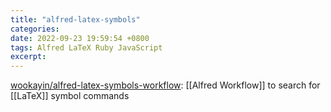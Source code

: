 ```yaml
---
title: "alfred-latex-symbols"
categories: 
date: 2022-09-23 19:59:54 +0800
tags: Alfred LaTeX Ruby JavaScript
excerpt: 
---
```




[wookayin/alfred-latex-symbols-workflow](https://github.com/wookayin/alfred-latex-symbols-workflow): [[Alfred Workflow]] to search for [[LaTeX]] symbol commands








